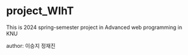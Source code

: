 # project_WIhT

This is 2024 spring-semester project in Advanced web programming in KNU

author:
이승지
정재진